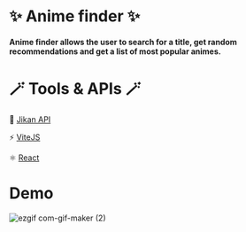 # ✨ Anime finder ✨

#### Anime finder allows the user to search for a title, get random recommendations and get a list of most popular animes.

# 🪄 Tools & APIs 🪄

🌸 [Jikan API](https://jikan.moe/)

⚡ [ViteJS](https://vitejs.dev/blog/announcing-vite2.html)

⚛ [React](https://reactjs.org/l)




# Demo


![ezgif com-gif-maker (2)](https://user-images.githubusercontent.com/78863735/202901319-b3d782f1-a9a5-45c2-84b0-a3ca40fdb5d6.gif)
